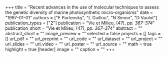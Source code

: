 +++
title = "Recent advances in the use of molecular techniques to assess the genetic diversity of marine photosynthetic micro-organisms"
date = "1997-01-01"
authors = ["F Partensky", "L Guillou", "N Simon", "D Vaulot"]
publication_types = ["2"]
publication = "Vie et Milieu, (47), _pp. 367–374_"
publication_short = "Vie et Milieu, (47), _pp. 367–374_"
abstract = ""
abstract_short = ""
image_preview = ""
selected = false
projects = []
tags = []
url_pdf = ""
url_preprint = ""
url_code = ""
url_dataset = ""
url_project = ""
url_slides = ""
url_video = ""
url_poster = ""
url_source = ""
math = true
highlight = true
[header]
image = ""
caption = ""
+++
